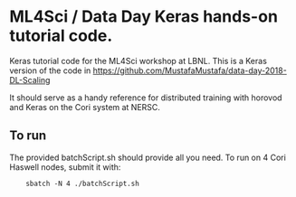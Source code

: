 # ML4Sci / Data Day Keras hands-on tutorial code.
Keras tutorial code for the ML4Sci workshop at LBNL.
This is a Keras version of the code in
https://github.com/MustafaMustafa/data-day-2018-DL-Scaling

It should serve as a handy reference for distributed training with horovod
and Keras on the Cori system at NERSC.

## To run

The provided batchScript.sh should provide all you need.
To run on 4 Cori Haswell nodes, submit it with:
```
    sbatch -N 4 ./batchScript.sh
```
